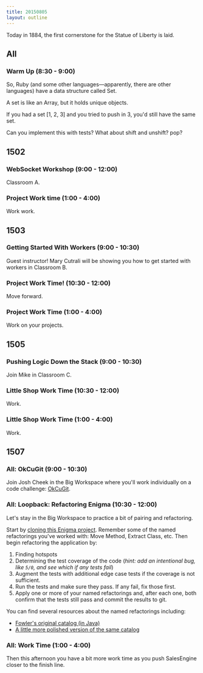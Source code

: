 ```yaml
---
title: 20150805
layout: outline
---
```


Today in 1884, the first cornerstone for the Statue of Liberty is laid.

## All

### Warm Up (8:30 - 9:00)

So, Ruby (and some other languages—apparently, there are other languages) have a data structure called Set.

A set is like an Array, but it holds unique objects.

If you had a set [1, 2, 3] and you tried to push in 3, you'd still have the same set.

Can you implement this with tests? What about shift and unshift? pop?


## 1502

### WebSocket Workshop (9:00 - 12:00)

Classroom A.

### Project Work time (1:00 - 4:00)

Work work.


## 1503

### Getting Started With Workers (9:00 - 10:30)

Guest instructor! Mary Cutrali will be showing you how to get started with workers in Classroom B.

### Project Work Time! (10:30 - 12:00)

Move forward.

### Project Work Time (1:00 - 4:00)

Work on your projects.


## 1505

### Pushing Logic Down the Stack (9:00 - 10:30)

Join Mike in Classroom C.

### Little Shop Work Time (10:30 - 12:00)

Work.

### Little Shop Work Time (1:00 - 4:00)

Work.


## 1507

### All: OkCuGit (9:00 - 10:30)

Join Josh Cheek in the Big Workspace where you'll work individually on a
code challenge: [OkCuGit](https://github.com/turingschool/challenges/blob/master/ok_cugit.markdown).

### All: Loopback: Refactoring Enigma (10:30 - 12:00)

Let's stay in the Big Workspace to practice a bit of pairing and refactoring.

Start by [cloning this Enigma project](https://github.com/mikedao/enigma-refactor.git). Remember some of the named refactorings
you've worked with: Move Method, Extract Class, etc. Then begin refactoring the
application by:

1. Finding hotspots
2. Determining the test coverage of the code (*hint: add an intentional bug, like
  `5/0`, and see which if any tests fail*)
3. Augment the tests with additional edge case tests if the coverage is not
sufficient.
4. Run the tests and make sure they pass. If any fail, fix those first.
5. Apply one or more of your named refactorings and, after each one, both
confirm that the tests still pass and commit the results to git.

You can find several resources about the named refactorings including:

* [Fowler's original catalog (in Java)](http://refactoring.com/catalog/)
* [A little more polished version of the same catalog](https://refactoring.guru/catalog)

### All: Work Time (1:00 - 4:00)

Then this afternoon you have a bit more work time as you push SalesEngine closer
to the finish line.
